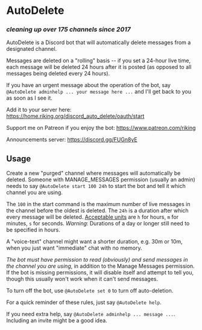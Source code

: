 # AutoDelete

### _cleaning up over 175 channels since 2017_

AutoDelete is a Discord bot that will automatically delete messages from a designated channel.

Messages are deleted on a "rolling" basis -- if you set a 24-hour live time, each message will be deleted 24 hours after it is posted (as opposed to all messages being deleted every 24 hours).

If you have an urgent message about the operation of the bot, say `@AutoDelete adminhelp ... your message here ...` and I'll get back to you as soon as I see it.

Add it to your server here: https://home.riking.org/discord_auto_delete/oauth/start

Support me on Patreon if you enjoy the bot: https://www.patreon.com/riking

Announcements server: https://discord.gg/FUGn8yE

## Usage

Create a new "purged" channel where messages will automatically be deleted. Someone with MANAGE_MESSAGES permission (usually an admin) needs to say `@AutoDelete start 100 24h` to start the bot and tell it which channel you are using.

The `100` in the start command is the maximum number of live messages in the channel before the oldest is deleted.
The `24h` is a duration after which every message will be deleted. [Acceptable units](https://godoc.org/time#ParseDuration) are `h` for hours, `m` for minutes, `s` for seconds. *Warning*: Durations of a day or longer still need to be specified in hours.

A "voice-text" channel might want a shorter duration, e.g. 30m or 10m, when you just want "immediate" chat with no memory.

*The bot must have permission to read (obviously) and send messages in the channel you are using*, in addition to the Manage Messages permission. If the bot is missing permissions, it will disable itself and attempt to tell you, though this usually won't work when it can't send messages.

To turn off the bot, use `@AutoDelete set 0` to turn off auto-deletion.

For a quick reminder of these rules, just say `@AutoDelete help`.

If you need extra help, say `@AutoDelete adminhelp ... message ...`. Including an invite might be a good idea.
